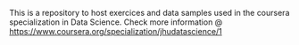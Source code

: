 This is a repository to host exercices and data samples used in the coursera specialization in Data Science.
Check more information @ https://www.coursera.org/specialization/jhudatascience/1
